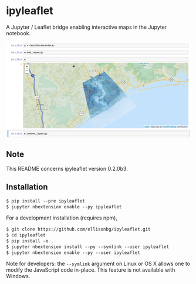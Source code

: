 ipyleaflet
==========

A Jupyter / Leaflet bridge enabling interactive maps in the Jupyter notebook.

![Screenshot](/screenshot.png)

Note
----

This README concerns ipyleaflet version 0.2.0b3.

Installation
------------

```
$ pip install --pre ipyleaflet
$ jupyter nbextension enable --py ipyleaflet
```

For a development installation (requires npm),

```
$ git clone https://github.com/ellisonbg/ipyleaflet.git
$ cd ipyleaflet
$ pip install -e .
$ jupyter nbextension install --py --symlink --user ipyleaflet
$ jupyter nbextension enable --py --user ipyleaflet
```

Note for developers: the `--symlink` argument on Linux or OS X allows one to
modify the JavaScript code in-place. This feature is not available
with Windows.


